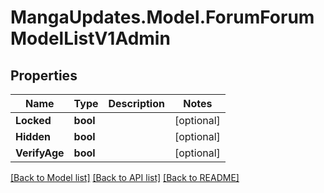 # MangaUpdates.Model.ForumForumModelListV1Admin

## Properties

Name | Type | Description | Notes
------------ | ------------- | ------------- | -------------
**Locked** | **bool** |  | [optional] 
**Hidden** | **bool** |  | [optional] 
**VerifyAge** | **bool** |  | [optional] 

[[Back to Model list]](../README.md#documentation-for-models) [[Back to API list]](../README.md#documentation-for-api-endpoints) [[Back to README]](../README.md)

